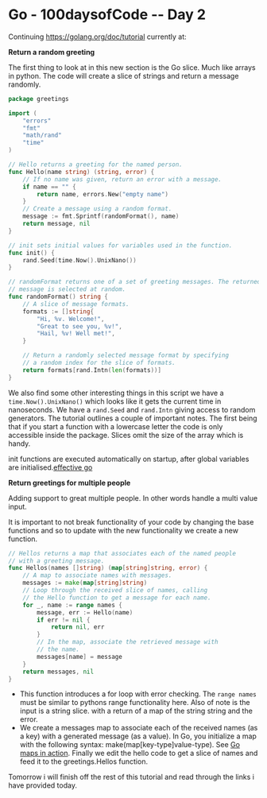 # Go - 100daysofCode -- Day 2

Continuing https://golang.org/doc/tutorial currently at:

**Return a random greeting**

The first thing to look at in this new section is the Go slice. Much
like arrays in python. The code will create a slice of strings and
return a message randomly.

```Go
package greetings

import (
    "errors"
    "fmt"
    "math/rand"
    "time"
)

// Hello returns a greeting for the named person.
func Hello(name string) (string, error) {
    // If no name was given, return an error with a message.
    if name == "" {
        return name, errors.New("empty name")
    }
    // Create a message using a random format.
    message := fmt.Sprintf(randomFormat(), name)
    return message, nil
}

// init sets initial values for variables used in the function.
func init() {
    rand.Seed(time.Now().UnixNano())
}

// randomFormat returns one of a set of greeting messages. The returned
// message is selected at random.
func randomFormat() string {
    // A slice of message formats.
    formats := []string{
        "Hi, %v. Welcome!",
        "Great to see you, %v!",
        "Hail, %v! Well met!",
    }

    // Return a randomly selected message format by specifying
    // a random index for the slice of formats.
    return formats[rand.Intn(len(formats))]
}
```


We also find some other interesting things in this script we have a
`time.Now().UnixNano()` which looks like it gets the current time in
nanoseconds. We have a `rand.Seed` and `rand.Intn` giving access to
random generators. The tutorial outlines a couple of important
notes. The first being that if you start a function with a lowercase
letter the code is only accessible inside the package. Slices omit the
size of the array which is handy. 

init functions are executed automatically on startup, after global
variables are initialised.[effective go](https://golang.org/doc/effective_go#init)

**Return greetings for multiple people**

Adding support to great multiple people. In other words handle a multi
value input.

It is important to not break functionality of your code by changing
the base functions and so to update with the new functionality we
create a new function.
```Go
// Hellos returns a map that associates each of the named people
// with a greeting message.
func Hellos(names []string) (map[string]string, error) {
    // A map to associate names with messages.
    messages := make(map[string]string)
    // Loop through the received slice of names, calling
    // the Hello function to get a message for each name.
    for _, name := range names {
        message, err := Hello(name)
        if err != nil {
            return nil, err
        }
        // In the map, associate the retrieved message with
        // the name.
        messages[name] = message
    }
    return messages, nil
}
```
* This function introduces a for loop with error checking. The `range
names` must be similar to pythons range functionality here.
Also of note is the input is a string slice. with a return of a map
of the string string and the error.
* We create a messages map to associate each of the received names (as a
  key) with a generated message (as a value). In Go, you initialize a
  map with the following syntax: make(map[key-type]value-type). See
  [Go maps in action](https://go.dev/blog/maps). Finally we edit the
  hello code to get a slice of names and feed it to the
  greetings.Hellos function.

Tomorrow i will finish off the rest of this tutorial and read
through the links i have provided today.

